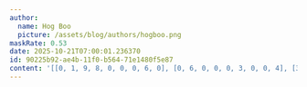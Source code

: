 ```yaml
---
author:
  name: Hog Boo
  picture: /assets/blog/authors/hogboo.png
maskRate: 0.53
date: 2025-10-21T07:00:01.236370
id: 90225b92-ae4b-11f0-b564-71e1480f5e87
content: '[[0, 1, 9, 8, 0, 0, 0, 6, 0], [0, 6, 0, 0, 0, 3, 0, 0, 4], [3, 4, 5, 9, 0, 6, 1, 0, 2], [0, 7, 1, 0, 0, 0, 2, 0, 0], [0, 2, 0, 5, 0, 7, 0, 1, 0], [5, 0, 0, 4, 1, 0, 8, 0, 7], [0, 0, 0, 0, 4, 0, 0, 0, 9], [0, 9, 7, 0, 0, 0, 4, 2, 8], [4, 0, 3, 0, 9, 8, 6, 0, 1]]'
---
```

